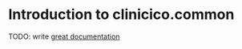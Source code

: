 # Introduction to clinicico.common

TODO: write [great documentation](http://jacobian.org/writing/great-documentation/what-to-write/)
